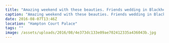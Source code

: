 ```yaml
---
title: "Amazing weekend with these beauties. Friends wedding in Blackheath, family time in Kingston and a little wander down the Thames and around Hampton court gardens."
caption: "Amazing weekend with these beauties. Friends wedding in Blackheath, family time in Kingston and a little wander down the Thames and around Hampton court gardens."
date: 2016-08-07T13:46Z
location: "Hampton Court Palace"
tags: ""
image: /assets/uploads/2016/08/4e373dc133e09ae702412335a436043b.jpg
---
```


